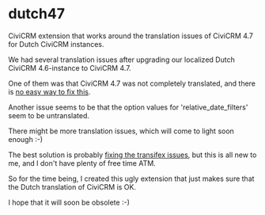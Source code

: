 # dutch47
CiviCRM extension that works around the translation issues of CiviCRM 4.7 for Dutch CiviCRM instances.

We had several translation issues after upgrading our localized Dutch
CiviCRM 4.6-instance to CiviCRM 4.7.

One of them was that CiviCRM 4.7 was not completely translated, and there
is [no easy way to fix this](https://civicrm.stackexchange.com/questions/10108/how-to-fix-translations-in-civicrm-4-7).

Another issue seems to be that the option values for 'relative_date_filters'
seem to be untranslated.

There might be more translation issues, which will come to light soon enough :-)

The best solution is probably 
[fixing the transifex issues](https://issues.civicrm.org/jira/browse/CRM-17737),
but this is all new to me, and I don't have plenty of free time ATM.

So for the time being, I created this ugly extension that just makes sure
that the Dutch translation of CiviCRM is OK.

I hope that it will soon be obsolete :-)
